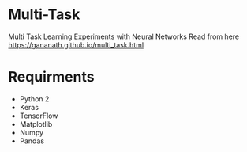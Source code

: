 # Multi-Task
Multi Task Learning Experiments with Neural Networks
Read from here https://gananath.github.io/multi_task.html

# Requirments
- Python 2
- Keras
- TensorFlow
- Matplotlib
- Numpy
- Pandas
